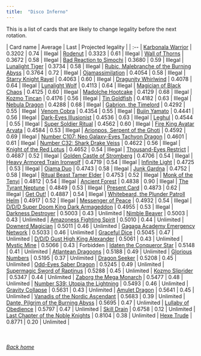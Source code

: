 ```yaml
---
title:  "Disco Inferno"
---
```


This is a list of cards that are likely to change legality before the next rotation.

| Card name | Average | Last | Projected legality |
| :-- |
[Karbonala Warrior](https://db.ygoprodeck.com/card/?search=Karbonala%20Warrior) | 0.3202 | 0.74 | Illegal |
[Rodenut](https://db.ygoprodeck.com/card/?search=Rodenut) | 0.3323 | 0.61 | Illegal |
[Wall of Thorns](https://db.ygoprodeck.com/card/?search=Wall%20of%20Thorns) | 0.3672 | 0.58 | Illegal |
[Bad Reaction to Simochi](https://db.ygoprodeck.com/card/?search=Bad%20Reaction%20to%20Simochi) | 0.3680 | 0.59 | Illegal |
[Lunalight Tiger](https://db.ygoprodeck.com/card/?search=Lunalight%20Tiger) | 0.3734 | 0.58 | Illegal |
[Rubic, Malebranche of the Burning Abyss](https://db.ygoprodeck.com/card/?search=Rubic,%20Malebranche%20of%20the%20Burning%20Abyss) | 0.3764 | 0.72 | Illegal |
[Ojamassimilation](https://db.ygoprodeck.com/card/?search=Ojamassimilation) | 0.4054 | 0.58 | Illegal |
[Starry Knight Rayel](https://db.ygoprodeck.com/card/?search=Starry%20Knight%20Rayel) | 0.4063 | 0.60 | Illegal |
[Dragunity Whirlwind](https://db.ygoprodeck.com/card/?search=Dragunity%20Whirlwind) | 0.4078 | 0.64 | Illegal |
[Lunalight Wolf](https://db.ygoprodeck.com/card/?search=Lunalight%20Wolf) | 0.4113 | 0.64 | Illegal |
[Magician of Black Chaos](https://db.ygoprodeck.com/card/?search=Magician%20of%20Black%20Chaos) | 0.4125 | 0.60 | Illegal |
[Madolche Hootcake](https://db.ygoprodeck.com/card/?search=Madolche%20Hootcake) | 0.4129 | 0.68 | Illegal |
[Kozmo Tincan](https://db.ygoprodeck.com/card/?search=Kozmo%20Tincan) | 0.4176 | 0.56 | Illegal |
[Tin Goldfish](https://db.ygoprodeck.com/card/?search=Tin%20Goldfish) | 0.4182 | 0.63 | Illegal |
[Nebula Dragon](https://db.ygoprodeck.com/card/?search=Nebula%20Dragon) | 0.4288 | 0.68 | Illegal |
[Gabrion, the Timelord](https://db.ygoprodeck.com/card/?search=Gabrion,%20the%20Timelord) | 0.4292 | 0.55 | Illegal |
[Venom Cobra](https://db.ygoprodeck.com/card/?search=Venom%20Cobra) | 0.4354 | 0.55 | Illegal |
[Bujin Yamato](https://db.ygoprodeck.com/card/?search=Bujin%20Yamato) | 0.4441 | 0.56 | Illegal |
[Dark-Eyes Illusionist](https://db.ygoprodeck.com/card/?search=Dark-Eyes%20Illusionist) | 0.4536 | 0.63 | Illegal |
[Leghul](https://db.ygoprodeck.com/card/?search=Leghul) | 0.4544 | 0.55 | Illegal |
[Super Soldier Ritual](https://db.ygoprodeck.com/card/?search=Super%20Soldier%20Ritual) | 0.4562 | 0.60 | Illegal |
[Fire King Avatar Arvata](https://db.ygoprodeck.com/card/?search=Fire%20King%20Avatar%20Arvata) | 0.4584 | 0.53 | Illegal |
[Arionpos, Serpent of the Ghoti](https://db.ygoprodeck.com/card/?search=Arionpos,%20Serpent%20of%20the%20Ghoti) | 0.4592 | 0.69 | Illegal |
[Number C107: Neo Galaxy-Eyes Tachyon Dragon](https://db.ygoprodeck.com/card/?search=Number%20C107:%20Neo%20Galaxy-Eyes%20Tachyon%20Dragon) | 0.4601 | 0.61 | Illegal |
[Number C32: Shark Drake Veiss](https://db.ygoprodeck.com/card/?search=Number%20C32:%20Shark%20Drake%20Veiss) | 0.4622 | 0.56 | Illegal |
[Knight of the Red Lotus](https://db.ygoprodeck.com/card/?search=Knight%20of%20the%20Red%20Lotus) | 0.4652 | 0.54 | Illegal |
[Thousand-Eyes Restrict](https://db.ygoprodeck.com/card/?search=Thousand-Eyes%20Restrict) | 0.4687 | 0.52 | Illegal |
[Golden Castle of Stromberg](https://db.ygoprodeck.com/card/?search=Golden%20Castle%20of%20Stromberg) | 0.4706 | 0.54 | Illegal |
[Heavy Armored Train Ironwolf](https://db.ygoprodeck.com/card/?search=Heavy%20Armored%20Train%20Ironwolf) | 0.4719 | 0.54 | Illegal |
[Infinite Light](https://db.ygoprodeck.com/card/?search=Infinite%20Light) | 0.4725 | 0.53 | Illegal |
[Ojama Duo](https://db.ygoprodeck.com/card/?search=Ojama%20Duo) | 0.4743 | 0.58 | Illegal |
[Junk Gardna](https://db.ygoprodeck.com/card/?search=Junk%20Gardna) | 0.4752 | 0.58 | Illegal |
[Ritual Beast Tamer Elder](https://db.ygoprodeck.com/card/?search=Ritual%20Beast%20Tamer%20Elder) | 0.4753 | 0.52 | Illegal |
[Monk of the Tenyi](https://db.ygoprodeck.com/card/?search=Monk%20of%20the%20Tenyi) | 0.4812 | 0.54 | Illegal |
[Ancient Forest](https://db.ygoprodeck.com/card/?search=Ancient%20Forest) | 0.4838 | 0.90 | Illegal |
[The Tyrant Neptune](https://db.ygoprodeck.com/card/?search=The%20Tyrant%20Neptune) | 0.4849 | 0.53 | Illegal |
[Present Card](https://db.ygoprodeck.com/card/?search=Present%20Card) | 0.4873 | 0.62 | Illegal |
[Get Out!](https://db.ygoprodeck.com/card/?search=Get%20Out!) | 0.4887 | 0.54 | Illegal |
[Whitebeard, the Plunder Patroll Helm](https://db.ygoprodeck.com/card/?search=Whitebeard,%20the%20Plunder%20Patroll%20Helm) | 0.4917 | 0.52 | Illegal |
[Messenger of Peace](https://db.ygoprodeck.com/card/?search=Messenger%20of%20Peace) | 0.4932 | 0.54 | Illegal |
[D/D/D Super Doom King Dark Armageddon](https://db.ygoprodeck.com/card/?search=D/D/D%20Super%20Doom%20King%20Dark%20Armageddon) | 0.4955 | 0.53 | Illegal |
[Darkness Destroyer](https://db.ygoprodeck.com/card/?search=Darkness%20Destroyer) | 0.5003 | 0.43 | Unlimited |
[Nimble Beaver](https://db.ygoprodeck.com/card/?search=Nimble%20Beaver) | 0.5003 | 0.43 | Unlimited |
[Amazoness Fighting Spirit](https://db.ygoprodeck.com/card/?search=Amazoness%20Fighting%20Spirit) | 0.5010 | 0.44 | Unlimited |
[Downerd Magician](https://db.ygoprodeck.com/card/?search=Downerd%20Magician) | 0.5011 | 0.46 | Unlimited |
[Gagaga Academy Emergency Network](https://db.ygoprodeck.com/card/?search=Gagaga%20Academy%20Emergency%20Network) | 0.5033 | 0.46 | Unlimited |
[Graceful Dice](https://db.ygoprodeck.com/card/?search=Graceful%20Dice) | 0.5045 | 0.47 | Unlimited |
[D/D/D Gust High King Alexander](https://db.ygoprodeck.com/card/?search=D/D/D%20Gust%20High%20King%20Alexander) | 0.5061 | 0.43 | Unlimited |
[Mystic Mine](https://db.ygoprodeck.com/card/?search=Mystic%20Mine) | 0.5066 | 0.43 | Forbidden |
[Idaten the Conqueror Star](https://db.ygoprodeck.com/card/?search=Idaten%20the%20Conqueror%20Star) | 0.5148 | 0.41 | Unlimited |
[Atlantean Dragoons](https://db.ygoprodeck.com/card/?search=Atlantean%20Dragoons) | 0.5188 | 0.49 | Unlimited |
[Glorious Numbers](https://db.ygoprodeck.com/card/?search=Glorious%20Numbers) | 0.5195 | 0.37 | Unlimited |
[Dragon Seeker](https://db.ygoprodeck.com/card/?search=Dragon%20Seeker) | 0.5208 | 0.45 | Unlimited |
[Odd-Eyes Saber Dragon](https://db.ygoprodeck.com/card/?search=Odd-Eyes%20Saber%20Dragon) | 0.5245 | 0.49 | Unlimited |
[Supermagic Sword of Raptinus](https://db.ygoprodeck.com/card/?search=Supermagic%20Sword%20of%20Raptinus) | 0.5288 | 0.45 | Unlimited |
[Kozmo Sliprider](https://db.ygoprodeck.com/card/?search=Kozmo%20Sliprider) | 0.5347 | 0.44 | Unlimited |
[Zaborg the Mega Monarch](https://db.ygoprodeck.com/card/?search=Zaborg%20the%20Mega%20Monarch) | 0.5477 | 0.48 | Unlimited |
[Number S39: Utopia the Lightning](https://db.ygoprodeck.com/card/?search=Number%20S39:%20Utopia%20the%20Lightning) | 0.5493 | 0.46 | Unlimited |
[Gravity Collapse](https://db.ygoprodeck.com/card/?search=Gravity%20Collapse) | 0.5631 | 0.43 | Unlimited |
[Amulet Dragon](https://db.ygoprodeck.com/card/?search=Amulet%20Dragon) | 0.5641 | 0.45 | Unlimited |
[Vanadis of the Nordic Ascendant](https://db.ygoprodeck.com/card/?search=Vanadis%20of%20the%20Nordic%20Ascendant) | 0.5683 | 0.39 | Unlimited |
[Dante, Pilgrim of the Burning Abyss](https://db.ygoprodeck.com/card/?search=Dante,%20Pilgrim%20of%20the%20Burning%20Abyss) | 0.5695 | 0.47 | Unlimited |
[Lullaby of Obedience](https://db.ygoprodeck.com/card/?search=Lullaby%20of%20Obedience) | 0.5797 | 0.47 | Unlimited |
[Skill Drain](https://db.ygoprodeck.com/card/?search=Skill%20Drain) | 0.6758 | 0.12 | Unlimited |
[Last Chapter of the Noble Knights](https://db.ygoprodeck.com/card/?search=Last%20Chapter%20of%20the%20Noble%20Knights) | 0.8104 | 0.38 | Unlimited |
[Hexe Trude](https://db.ygoprodeck.com/card/?search=Hexe%20Trude) | 0.8771 | 0.20 | Unlimited |

<br>

###### [Back home](index)